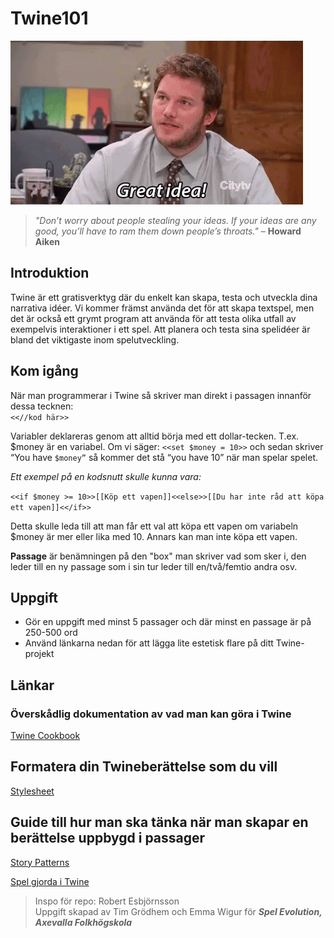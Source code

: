 # Twine101

![](tenor.gif)

> _"Don’t worry about people stealing your ideas. If your ideas are any good, you’ll have to ram them down people’s throats."_
– **Howard Aiken**

## Introduktion
Twine är ett gratisverktyg där du enkelt kan skapa, testa och utveckla dina narrativa idéer. Vi kommer främst använda det för att skapa textspel, men det är också ett grymt program att använda för att testa olika utfall av exempelvis interaktioner i ett spel. Att planera och testa sina spelidéer är bland det viktigaste inom spelutveckling.

## Kom igång
När man programmerar i Twine så skriver man direkt i passagen innanför dessa tecknen:\
`<<//kod här>>`  

Variabler deklareras genom att alltid börja med ett dollar-tecken. T.ex. $money är en variabel. Om vi säger: `<<set $money = 10>>` och sedan skriver “You have `$money”` så kommer det stå “you have 10” när man spelar spelet.

*Ett exempel på en kodsnutt skulle kunna vara:*

`<<if $money >= 10>>[[Köp ett vapen]]<<else>>[[Du har inte råd att köpa ett vapen]]<</if>>`

Detta skulle leda till att man får ett val att köpa ett vapen om variabeln $money är mer eller lika med 10. Annars kan man inte köpa ett vapen.

**Passage** är benämningen på den "box" man skriver vad som sker i, den leder till en ny passage som i sin tur leder till en/två/femtio andra osv.


## Uppgift
- Gör en uppgift med minst 5 passager och där minst en passage är på 250-500 ord
- Använd länkarna nedan för att lägga lite estetisk flare på ditt Twine-projekt

## Länkar
### Överskådlig dokumentation av vad man kan göra i Twine
[Twine Cookbook]((https://twinery.org/cookbook/index.html))

## Formatera din Twineberättelse som du vill
[Stylesheet]((https://www.w3schools.com/css/default.asp))

## Guide till hur man ska tänka när man skapar en berättelse uppbygd i passager
[Story Patterns]((https://heterogenoustasks.wordpress.com/2015/01/26/standard-patterns-in-choice-based-games/))


[Spel gjorda i Twine]((https://itch.io/games/made-with-twine))

> Inspo för repo: Robert Esbjörnsson\
> Uppgift skapad av Tim Grödhem och Emma Wigur för **_Spel Evolution, Axevalla Folkhögskola_**

